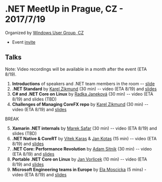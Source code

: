 # .NET MeetUp in Prague, CZ - 2017/7/19

Organized by [Windows User Group, CZ](http://wug.cz)
* Event [invite](http://wug.cz/praha/akce/951--Net-TechTalks)

## Talks

Note: Video recordings will be available in a month after the event (ETA 8/19).

1. **Introductions** of speakers and .NET team members in the room -- [slide](https://www.slideshare.net/KarelZikmund1/net-meetup-prague-introductions)
2. **.NET Standard** by [Karel Zikmund](https://karelz.github.io) (30 min) -- video (ETA 8/19) and [slides](https://www.slideshare.net/KarelZikmund1/net-meetup-prague-net-standard-karel-zikmund)
3. **C# and .NET Core on Linux** by [Radka Janeková](http://www.rhea-ayase.eu/) (30 min) -- video (ETA 8/19) and slides (TBD)
4. **Challenges of Managing CoreFX repo** by [Karel Zikmund](https://karelz.github.io) (30 min) -- video (ETA 8/19) and [slides](https://www.slideshare.net/KarelZikmund1/net-meetup-prague-challenges-of-managing-corefx-repo-karel-zikmund)

BREAK

5. **Xamarin .NET internals** by [Marek Safar](https://github.com/marek-safar) (30 min) -- video (ETA 8/19) and slides (TBD)
6. **.NET Native & CoreRT** by [Vitek Karas](https://github.com/vitek-karas) & [Jan Kotas](https://github.com/jkotas) (15 min) -- video (ETA 8/19) and [slides](https://www.slideshare.net/KarelZikmund1/2017-0719-dotnetnativeandcorertvitekkarasjankotas)
7. **.NET Core: Performance Revolution** by [Adam Sitnik](http://adamsitnik.com/) (30 min) -- video (ETA 8/19) and [slides](http://adamsitnik.com/files/Prague.pdf)
8. **Portable .NET Core on Linux** by [Jan Vorlicek](https://github.com/janvorli) (10 min) -- video (ETA 8/19) and [slides](https://www.slideshare.net/KarelZikmund1/net-meetup-prague-portable-net-core-on-linux-jan-vorlicek)
9. **Microsoft Engineering teams in Europe** by [Ela Moscicka](https://twitter.com/ElaMoscicka) (5 mins) - video (ETA 8/19) and [slides](https://www.slideshare.net/KarelZikmund1/net-meetup-prague-microsoft-engineering-teams-in-europe-ela-moscicka)
